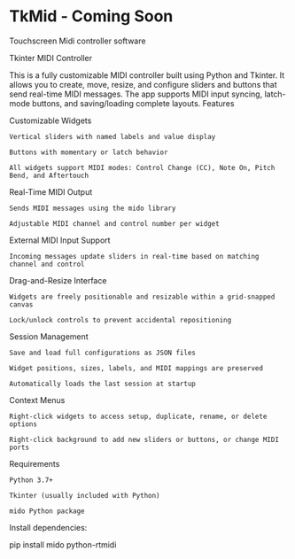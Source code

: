 # TkMid - Coming Soon
Touchscreen Midi controller software

Tkinter MIDI Controller

This is a fully customizable MIDI controller built using Python and Tkinter. It allows you to create, move, resize, and configure sliders and buttons that send real-time MIDI messages. The app supports MIDI input syncing, latch-mode buttons, and saving/loading complete layouts.
Features

Customizable Widgets

    Vertical sliders with named labels and value display

    Buttons with momentary or latch behavior

    All widgets support MIDI modes: Control Change (CC), Note On, Pitch Bend, and Aftertouch

Real-Time MIDI Output

    Sends MIDI messages using the mido library

    Adjustable MIDI channel and control number per widget

External MIDI Input Support

    Incoming messages update sliders in real-time based on matching channel and control

Drag-and-Resize Interface

    Widgets are freely positionable and resizable within a grid-snapped canvas

    Lock/unlock controls to prevent accidental repositioning

Session Management

    Save and load full configurations as JSON files

    Widget positions, sizes, labels, and MIDI mappings are preserved

    Automatically loads the last session at startup

Context Menus

    Right-click widgets to access setup, duplicate, rename, or delete options

    Right-click background to add new sliders or buttons, or change MIDI ports

Requirements

    Python 3.7+

    Tkinter (usually included with Python)

    mido Python package

Install dependencies:

pip install mido python-rtmidi





















